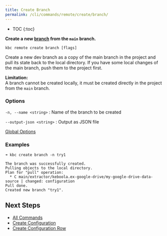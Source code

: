 ```yaml
---
title: Create Branch
permalink: /cli/commands/remote/create/branch/
---
```


* TOC
{:toc}

**Create a new [branch](https://help.keboola.com/components/branches/) from the `main` branch.**

```
kbc remote create branch [flags]
```

Create a new dev branch as a copy of the main branch in the project and pull its state back to the local directory. 
If you have some local changes of the main branch, push them to the project first. 

**Limitation:**  
A branch cannot be created locally, it must be created directly in the project from the `main` branch.

### Options

`-n, --name <string>`
: Name of the branch to be created

`--output-json <string>`
: Output as JSON file


[Global Options](/cli/commands/#global-options)

### Examples

```
➜ kbc create branch -n try1

The branch was successfully created.
Pulling objects to the local directory.
Plan for "pull" operation:
  * C main/extractor/keboola.ex-google-drive/my-google-drive-data-source | changed: configuration
Pull done.
Created new branch "try1".
```

## Next Steps

- [All Commands](/cli/commands/)
- [Create Configuration](/cli/commands/local/create/config/)
- [Create Configuration Row](/cli/commands/local/create/row/)

